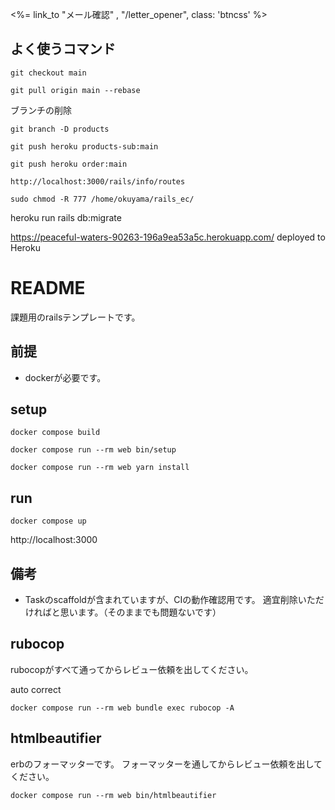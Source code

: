 <%= link_to "メール確認" , "/letter_opener", class: 'btncss' %>
## よく使うコマンド
```
git checkout main
```
```
git pull origin main --rebase
```

ブランチの削除
```
git branch -D products
```

```
git push heroku products-sub:main
```

```
git push heroku order:main
```

```
http://localhost:3000/rails/info/routes
```

```
sudo chmod -R 777 /home/okuyama/rails_ec/
```

heroku run rails db:migrate

https://peaceful-waters-90263-196a9ea53a5c.herokuapp.com/ deployed to Heroku

# README

課題用のrailsテンプレートです。

## 前提

- dockerが必要です。

## setup

```
docker compose build
```

```
docker compose run --rm web bin/setup
```


```
docker compose run --rm web yarn install
```

## run

```
docker compose up
```

http://localhost:3000

## 備考

- Taskのscaffoldが含まれていますが、CIの動作確認用です。
適宜削除いただければと思います。（そのままでも問題ないです）

## rubocop

rubocopがすべて通ってからレビュー依頼を出してください。

auto correct

```
docker compose run --rm web bundle exec rubocop -A
```

## htmlbeautifier

erbのフォーマッターです。
フォーマッターを通してからレビュー依頼を出してください。

```
docker compose run --rm web bin/htmlbeautifier
```
